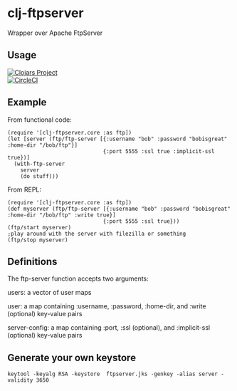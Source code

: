 # clj-ftpserver

Wrapper over Apache FtpServer


## Usage

[![Clojars Project](https://img.shields.io/clojars/v/clj-ftpserver.svg)](https://clojars.org/clj-ftpserver)
<br>
[![CircleCI](https://circleci.com/gh/wsbu/clj-ftpserver.svg?style=svg&circle-token=272e0d0d795c221f3938c380f8d915bef7eafa1d)](https://circleci.com/gh/wsbu/clj-ftpserver)

## Example

From functional code:

```
(require '[clj-ftpserver.core :as ftp])
(let [server (ftp/ftp-server [{:username "bob" :password "bobisgreat" :home-dir "/bob/ftp"}]
                              {:port 5555 :ssl true :implicit-ssl true})]
  (with-ftp-server
    server
    (do stuff)))
```

From REPL:

```
(require '[clj-ftpserver.core :as ftp])
(def myserver (ftp/ftp-server [{:username "bob" :password "bobisgreat" :home-dir "/bob/ftp" :write true}]
                              {:port 5555 :ssl true}))
(ftp/start myserver)
;play around with the server with filezilla or something
(ftp/stop myserver)
```

## Definitions

The ftp-server function accepts two arguments:

users: a vector of user maps

user: a map containing :username, :password, :home-dir, and :write (optional) key-value pairs

server-config: a map containing :port, :ssl (optional), and :implicit-ssl (optional) key-value pairs

## Generate your own keystore
```
keytool -keyalg RSA -keystore  ftpserver.jks -genkey -alias server -validity 3650
```
